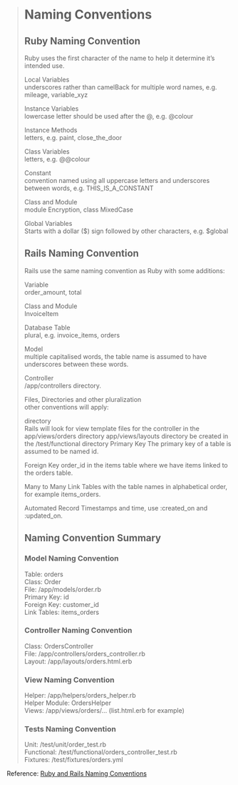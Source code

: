 > # Naming Conventions
> 
> ## Ruby Naming Convention
> 
> Ruby uses the first character of the name to help it determine it’s intended use.
> 
> Local Variables  
> underscores rather than camelBack for multiple word names, e.g. mileage, variable_xyz
> 
> Instance Variables  
> lowercase letter should be used after the @, e.g. @colour 
> 
> Instance Methods  
> letters, e.g. paint, close_the_door
> 
> Class Variables  
> letters, e.g. @@colour
> 
> Constant   
> convention named using all uppercase letters and underscores between words, e.g. THIS_IS_A_CONSTANT
> 
> Class and Module   
>  module Encryption, class MixedCase
> 
> Global Variables  
> Starts with a dollar ($) sign followed by other characters, e.g. $global
> 
> ## Rails Naming Convention
> 
> Rails use the same naming convention as Ruby with some additions:
> 
> Variable   
> order_amount, total
> 
> Class and Module   
> InvoiceItem
> 
> Database Table  
> plural, e.g. invoice_items, orders
> 
> Model   
> multiple capitalised words, the table name is assumed to have underscores between these words.
> 
> Controller  
> /app/controllers directory.
> 
> Files, Directories and other pluralization  
> other conventions will apply:
> 
> directory  
> Rails will look for view template files for the controller in the app/views/orders directory
> app/views/layouts directory
> be created in the /test/functional directory
> Primary Key
> The primary key of a table is assumed to be named id.
> 
> Foreign Key
> order_id in the items table where we have items linked to the orders table.
> 
> Many to Many Link Tables
> with the table names in alphabetical order, for example items_orders.
> 
> Automated Record Timestamps
> and time, use :created_on and :updated_on.
> 
> ## Naming Convention Summary 
> 
> ### Model Naming Convention
> 
> Table: orders  
> Class: Order  
> File: /app/models/order.rb  
> Primary Key: id  
> Foreign Key: customer_id  
> Link Tables: items_orders  
> 
> ### Controller Naming Convention
> 
> Class: OrdersController  
> File: /app/controllers/orders_controller.rb  
> Layout: /app/layouts/orders.html.erb  
> 
> ### View Naming Convention
> 
> Helper: /app/helpers/orders_helper.rb  
> Helper Module: OrdersHelper  
> Views: /app/views/orders/… (list.html.erb for example)  
> 
> ### Tests Naming Convention
> 
> Unit: /test/unit/order_test.rb  
> Functional: /test/functional/orders_controller_test.rb  
> Fixtures: /test/fixtures/orders.yml   


Reference: [Ruby and Rails Naming Conventions](http://itsignals.cascadia.com.au/?p=7)
